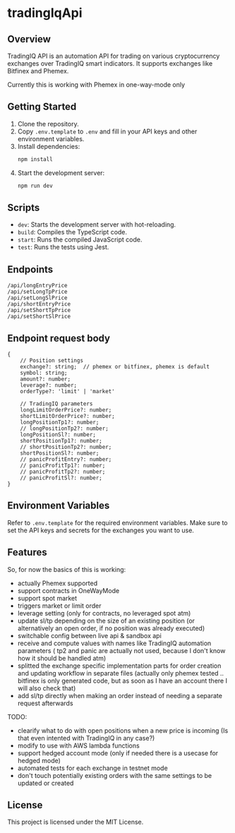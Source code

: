 # tradingIqApi

## Overview
TradingIQ API is an automation API for trading on various cryptocurrency exchanges over TradingIQ smart indicators. It supports exchanges like Bitfinex and Phemex.

Currently this is working with Phemex in one-way-mode only

## Getting Started
1. Clone the repository.
2. Copy `.env.template` to `.env` and fill in your API keys and other environment variables.
3. Install dependencies:
    ```sh
    npm install
    ```
4. Start the development server:
    ```sh
    npm run dev
    ```

## Scripts
- `dev`: Starts the development server with hot-reloading.
- `build`: Compiles the TypeScript code.
- `start`: Runs the compiled JavaScript code.
- `test`: Runs the tests using Jest.

## Endpoints
```
/api/longEntryPrice
/api/setLongTpPrice
/api/setLongSlPrice
/api/shortEntryPrice
/api/setShortTpPrice
/api/setShortSlPrice
```

## Endpoint request body
```
{
    // Position settings
    exchange?: string;  // phemex or bitfinex, phemex is default
    symbol: string;
    amount?: number;
    leverage?: number;
    orderType?: 'limit' | 'market'

    // TradingIQ parameters
    longLimitOrderPrice?: number;
    shortLimitOrderPrice?: number;
    longPositionTp1?: number;
    // longPositionTp2?: number;
    longPositionSl?: number;
    shortPositionTp1?: number;
    // shortPositionTp2?: number;
    shortPositionSl?: number;
    // panicProfitEntry?: number;
    // panicProfitTp1?: number;
    // panicProfitTp2?: number;
    // panicProfitSl?: number;
}
```

## Environment Variables
Refer to `.env.template` for the required environment variables. Make sure to set the API keys and secrets for the exchanges you want to use.

## Features
So, for now the basics of this is working:
- actually Phemex supported
- support contracts in OneWayMode
- support spot market
- triggers market or limit order
- leverage setting (only for contracts, no leveraged spot atm)
- update sl/tp depending on the size of an existing position (or alternatively an open order, if no position was already executed)
- switchable config between live api & sandbox api
- receive and compute values with names like TradingIQ automation parameters ( tp2 and panic are actually not used, because I don't know how it should be handled atm)
- splitted the exchange specific implementation parts for order creation and updating workflow in separate files (actually only phemex tested .. bitfinex is only generated code, but as soon as I have an account there I will also check that)
- add sl/tp directly when making an order instead of needing a separate request afterwards


TODO:
- clearify what to do with open positions when a new price is incoming (Is that even intented with TradingIQ in any case?)
- modify to use with AWS lambda functions
- support hedged account mode (only if needed there is a usecase for hedged mode)
- automated tests for each exchange in testnet mode
- don't touch potentially existing orders with the same settings to be updated or created


## License
This project is licensed under the MIT License.
